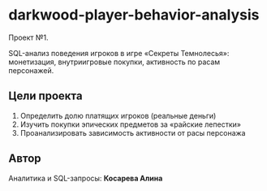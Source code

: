 # darkwood-player-behavior-analysis
Проект №1.

SQL-анализ поведения игроков в игре «Секреты Темнолесья»: монетизация, внутриигровые покупки, активность по расам персонажей.

## Цели проекта

1. Определить долю платящих игроков (реальные деньги)
2. Изучить покупки эпических предметов за «райские лепестки»
3. Проанализировать зависимость активности от расы персонажа

## Автор

Аналитика и SQL-запросы: **Косарева Алина**  
